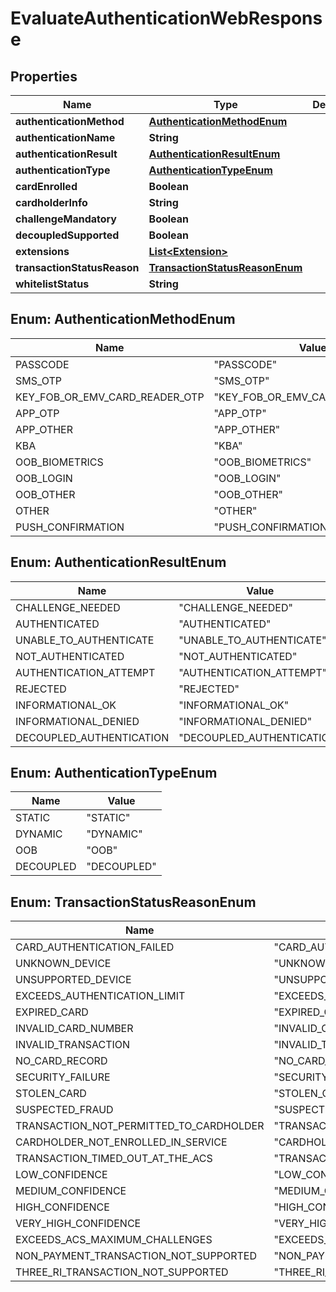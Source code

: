 
# EvaluateAuthenticationWebResponse

## Properties
Name | Type | Description | Notes
------------ | ------------- | ------------- | -------------
**authenticationMethod** | [**AuthenticationMethodEnum**](#AuthenticationMethodEnum) |  |  [optional]
**authenticationName** | **String** |  |  [optional]
**authenticationResult** | [**AuthenticationResultEnum**](#AuthenticationResultEnum) |  |  [optional]
**authenticationType** | [**AuthenticationTypeEnum**](#AuthenticationTypeEnum) |  |  [optional]
**cardEnrolled** | **Boolean** |  |  [optional]
**cardholderInfo** | **String** |  |  [optional]
**challengeMandatory** | **Boolean** |  |  [optional]
**decoupledSupported** | **Boolean** |  |  [optional]
**extensions** | [**List&lt;Extension&gt;**](Extension.md) |  |  [optional]
**transactionStatusReason** | [**TransactionStatusReasonEnum**](#TransactionStatusReasonEnum) |  |  [optional]
**whitelistStatus** | **String** |  |  [optional]


<a name="AuthenticationMethodEnum"></a>
## Enum: AuthenticationMethodEnum
Name | Value
---- | -----
PASSCODE | &quot;PASSCODE&quot;
SMS_OTP | &quot;SMS_OTP&quot;
KEY_FOB_OR_EMV_CARD_READER_OTP | &quot;KEY_FOB_OR_EMV_CARD_READER_OTP&quot;
APP_OTP | &quot;APP_OTP&quot;
APP_OTHER | &quot;APP_OTHER&quot;
KBA | &quot;KBA&quot;
OOB_BIOMETRICS | &quot;OOB_BIOMETRICS&quot;
OOB_LOGIN | &quot;OOB_LOGIN&quot;
OOB_OTHER | &quot;OOB_OTHER&quot;
OTHER | &quot;OTHER&quot;
PUSH_CONFIRMATION | &quot;PUSH_CONFIRMATION&quot;


<a name="AuthenticationResultEnum"></a>
## Enum: AuthenticationResultEnum
Name | Value
---- | -----
CHALLENGE_NEEDED | &quot;CHALLENGE_NEEDED&quot;
AUTHENTICATED | &quot;AUTHENTICATED&quot;
UNABLE_TO_AUTHENTICATE | &quot;UNABLE_TO_AUTHENTICATE&quot;
NOT_AUTHENTICATED | &quot;NOT_AUTHENTICATED&quot;
AUTHENTICATION_ATTEMPT | &quot;AUTHENTICATION_ATTEMPT&quot;
REJECTED | &quot;REJECTED&quot;
INFORMATIONAL_OK | &quot;INFORMATIONAL_OK&quot;
INFORMATIONAL_DENIED | &quot;INFORMATIONAL_DENIED&quot;
DECOUPLED_AUTHENTICATION | &quot;DECOUPLED_AUTHENTICATION&quot;


<a name="AuthenticationTypeEnum"></a>
## Enum: AuthenticationTypeEnum
Name | Value
---- | -----
STATIC | &quot;STATIC&quot;
DYNAMIC | &quot;DYNAMIC&quot;
OOB | &quot;OOB&quot;
DECOUPLED | &quot;DECOUPLED&quot;


<a name="TransactionStatusReasonEnum"></a>
## Enum: TransactionStatusReasonEnum
Name | Value
---- | -----
CARD_AUTHENTICATION_FAILED | &quot;CARD_AUTHENTICATION_FAILED&quot;
UNKNOWN_DEVICE | &quot;UNKNOWN_DEVICE&quot;
UNSUPPORTED_DEVICE | &quot;UNSUPPORTED_DEVICE&quot;
EXCEEDS_AUTHENTICATION_LIMIT | &quot;EXCEEDS_AUTHENTICATION_LIMIT&quot;
EXPIRED_CARD | &quot;EXPIRED_CARD&quot;
INVALID_CARD_NUMBER | &quot;INVALID_CARD_NUMBER&quot;
INVALID_TRANSACTION | &quot;INVALID_TRANSACTION&quot;
NO_CARD_RECORD | &quot;NO_CARD_RECORD&quot;
SECURITY_FAILURE | &quot;SECURITY_FAILURE&quot;
STOLEN_CARD | &quot;STOLEN_CARD&quot;
SUSPECTED_FRAUD | &quot;SUSPECTED_FRAUD&quot;
TRANSACTION_NOT_PERMITTED_TO_CARDHOLDER | &quot;TRANSACTION_NOT_PERMITTED_TO_CARDHOLDER&quot;
CARDHOLDER_NOT_ENROLLED_IN_SERVICE | &quot;CARDHOLDER_NOT_ENROLLED_IN_SERVICE&quot;
TRANSACTION_TIMED_OUT_AT_THE_ACS | &quot;TRANSACTION_TIMED_OUT_AT_THE_ACS&quot;
LOW_CONFIDENCE | &quot;LOW_CONFIDENCE&quot;
MEDIUM_CONFIDENCE | &quot;MEDIUM_CONFIDENCE&quot;
HIGH_CONFIDENCE | &quot;HIGH_CONFIDENCE&quot;
VERY_HIGH_CONFIDENCE | &quot;VERY_HIGH_CONFIDENCE&quot;
EXCEEDS_ACS_MAXIMUM_CHALLENGES | &quot;EXCEEDS_ACS_MAXIMUM_CHALLENGES&quot;
NON_PAYMENT_TRANSACTION_NOT_SUPPORTED | &quot;NON_PAYMENT_TRANSACTION_NOT_SUPPORTED&quot;
THREE_RI_TRANSACTION_NOT_SUPPORTED | &quot;THREE_RI_TRANSACTION_NOT_SUPPORTED&quot;



